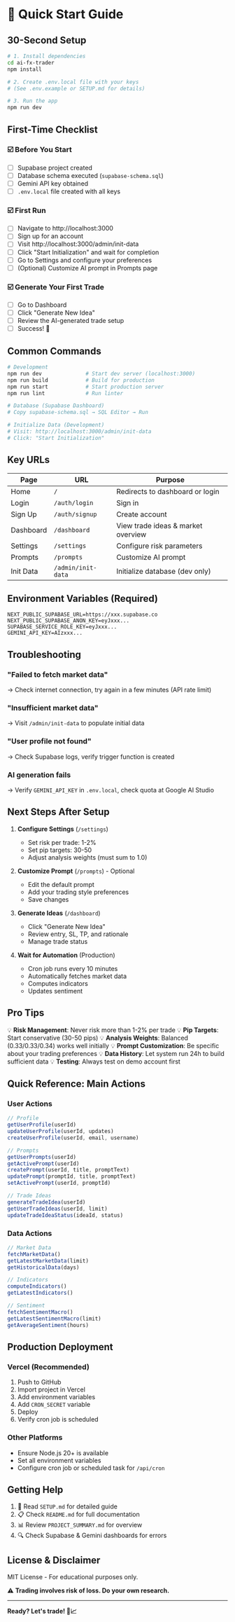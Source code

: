 # 🚀 Quick Start Guide

## 30-Second Setup

```bash
# 1. Install dependencies
cd ai-fx-trader
npm install

# 2. Create .env.local file with your keys
# (See .env.example or SETUP.md for details)

# 3. Run the app
npm run dev
```

## First-Time Checklist

### ☑️ Before You Start
- [ ] Supabase project created
- [ ] Database schema executed (`supabase-schema.sql`)
- [ ] Gemini API key obtained
- [ ] `.env.local` file created with all keys

### ☑️ First Run
- [ ] Navigate to http://localhost:3000
- [ ] Sign up for an account
- [ ] Visit http://localhost:3000/admin/init-data
- [ ] Click "Start Initialization" and wait for completion
- [ ] Go to Settings and configure your preferences
- [ ] (Optional) Customize AI prompt in Prompts page

### ☑️ Generate Your First Trade
- [ ] Go to Dashboard
- [ ] Click "Generate New Idea"
- [ ] Review the AI-generated trade setup
- [ ] Success! 🎉

## Common Commands

```bash
# Development
npm run dev              # Start dev server (localhost:3000)
npm run build            # Build for production
npm run start            # Start production server
npm run lint             # Run linter

# Database (Supabase Dashboard)
# Copy supabase-schema.sql → SQL Editor → Run

# Initialize Data (Development)
# Visit: http://localhost:3000/admin/init-data
# Click: "Start Initialization"
```

## Key URLs

| Page | URL | Purpose |
|------|-----|---------|
| Home | `/` | Redirects to dashboard or login |
| Login | `/auth/login` | Sign in |
| Sign Up | `/auth/signup` | Create account |
| Dashboard | `/dashboard` | View trade ideas & market overview |
| Settings | `/settings` | Configure risk parameters |
| Prompts | `/prompts` | Customize AI prompt |
| Init Data | `/admin/init-data` | Initialize database (dev only) |

## Environment Variables (Required)

```env
NEXT_PUBLIC_SUPABASE_URL=https://xxx.supabase.co
NEXT_PUBLIC_SUPABASE_ANON_KEY=eyJxxx...
SUPABASE_SERVICE_ROLE_KEY=eyJxxx...
GEMINI_API_KEY=AIzxxx...
```

## Troubleshooting

### "Failed to fetch market data"
→ Check internet connection, try again in a few minutes (API rate limit)

### "Insufficient market data"
→ Visit `/admin/init-data` to populate initial data

### "User profile not found"
→ Check Supabase logs, verify trigger function is created

### AI generation fails
→ Verify `GEMINI_API_KEY` in `.env.local`, check quota at Google AI Studio

## Next Steps After Setup

1. **Configure Settings** (`/settings`)
   - Set risk per trade: 1-2%
   - Set pip targets: 30-50
   - Adjust analysis weights (must sum to 1.0)

2. **Customize Prompt** (`/prompts`) - Optional
   - Edit the default prompt
   - Add your trading style preferences
   - Save changes

3. **Generate Ideas** (`/dashboard`)
   - Click "Generate New Idea"
   - Review entry, SL, TP, and rationale
   - Manage trade status

4. **Wait for Automation** (Production)
   - Cron job runs every 10 minutes
   - Automatically fetches market data
   - Computes indicators
   - Updates sentiment

## Pro Tips

💡 **Risk Management**: Never risk more than 1-2% per trade
💡 **Pip Targets**: Start conservative (30-50 pips)
💡 **Analysis Weights**: Balanced (0.33/0.33/0.34) works well initially
💡 **Prompt Customization**: Be specific about your trading preferences
💡 **Data History**: Let system run 24h to build sufficient data
💡 **Testing**: Always test on demo account first

## Quick Reference: Main Actions

### User Actions
```typescript
// Profile
getUserProfile(userId)
updateUserProfile(userId, updates)
createUserProfile(userId, email, username)

// Prompts
getUserPrompts(userId)
getActivePrompt(userId)
createPrompt(userId, title, promptText)
updatePrompt(promptId, title, promptText)
setActivePrompt(userId, promptId)

// Trade Ideas
generateTradeIdea(userId)
getUserTradeIdeas(userId, limit)
updateTradeIdeaStatus(ideaId, status)
```

### Data Actions
```typescript
// Market Data
fetchMarketData()
getLatestMarketData(limit)
getHistoricalData(days)

// Indicators
computeIndicators()
getLatestIndicators()

// Sentiment
fetchSentimentMacro()
getLatestSentimentMacro(limit)
getAverageSentiment(hours)
```

## Production Deployment

### Vercel (Recommended)

1. Push to GitHub
2. Import project in Vercel
3. Add environment variables
4. Add `CRON_SECRET` variable
5. Deploy
6. Verify cron job is scheduled

### Other Platforms

- Ensure Node.js 20+ is available
- Set all environment variables
- Configure cron job or scheduled task for `/api/cron`

## Getting Help

1. 📖 Read `SETUP.md` for detailed guide
2. 📋 Check `README.md` for full documentation  
3. 📊 Review `PROJECT_SUMMARY.md` for overview
4. 🔍 Check Supabase & Gemini dashboards for errors

## License & Disclaimer

MIT License - For educational purposes only.

⚠️ **Trading involves risk of loss. Do your own research.**

---

**Ready? Let's trade! 🚀📈**






